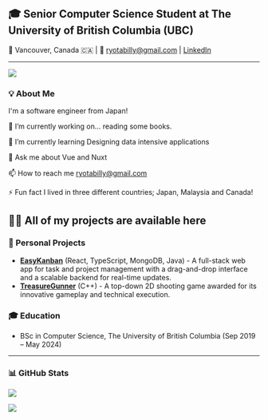 
## 🎓 Senior Computer Science Student at The University of British Columbia (UBC)

📍 Vancouver, Canada 🇨🇦 | 📧 ryotabilly@gmail.com | [LinkedIn](www.linkedin.com/in/ryota-koda-1a970521)

---
![](https://komarev.com/ghpvc/?username=Billy1106)

### 💡 About Me
I'm a software engineer from Japan! 

🔭 I’m currently working on... reading some books.

🌱 I’m currently learning Designing data intensive applications


💬 Ask me about Vue and Nuxt

📫 How to reach me ryotabilly@gmail.com

⚡ Fun fact I lived in three different countries; Japan, Malaysia and Canada!

👨‍💻 All of my projects are available here
---

### 🚀 Personal Projects

- **[EasyKanban](https://github.com/Billy1106/native-jobs)** (React, TypeScript, MongoDB, Java) - A full-stack web app for task and project management with a drag-and-drop interface and a scalable backend for real-time updates.
- **[TreasureGunner](https://zenith08.itch.io/treasure-gunner)** (C++) - A top-down 2D shooting game awarded for its innovative gameplay and technical execution.

### 🎓 Education

- BSc in Computer Science, The University of British Columbia (Sep 2019 – May 2024)

---

### 📊 GitHub Stats

![](https://github-readme-stats.vercel.app/api/top-langs?username=Billy1106&show_icons=true&locale=en&layout=compact)

![](https://skillicons.dev/icons?i=java,js,typescript,vue,react,go,firebase,aws)
